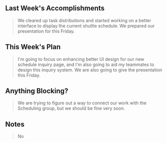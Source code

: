 ## Last Week's Accomplishments

> We cleared up task distributions and started working on a better interface to display the current shuttle schedule. We prepared our presentation for this Friday.

## This Week's Plan

> I'm going to focus on enhancing better UI design for our new schedule inquiry page, and I'm also going to aid my teammates to design this inquiry system. We are also going to give the presentation this Friday. 

## Anything Blocking?

> We are trying to figure out a way to connect our work with the Scheduling group, but we should be fine very soon.

## Notes

> No